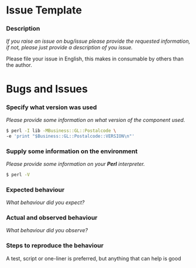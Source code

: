 # Issue Template

### Description

_If you raise an issue on bug/issue please provide the requested information, if not, please just provide a description of you issue._

Please file your issue in English, this makes in consumable by others than the author.

# Bugs and Issues

### Specify what version was used

_Please provide some information on what version of the component used._

```bash
$ perl -I lib -MBusiness::GL::Postalcode \
-e 'print "$Business::GL::Postalcode::VERSION\n"'
```

### Supply some information on the environment

_Please provide some information on your **Perl** interpreter._

```bash
$ perl -V
```

### Expected behaviour

_What behaviour did you expect?_

### Actual and observed behaviour

_What behaviour did you observe?_

### Steps to reproduce the behaviour

A test, script or one-liner is preferred, but anything that can help is good
